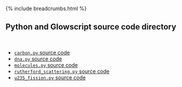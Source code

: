 {% include breadcrumbs.html %}

## Python and Glowscript source code directory
<div class="header_line"><br/></div>

- [`carbon.py` source code](carbon.py)
- [`dna.py` source code](dna.py)
- [`molecules.py` source code](molecules.py)
- [`rutherford_scattering.py` source code](rutherford_scattering.py)
- [`u235_fission.py` source code](u235_fission.py)


